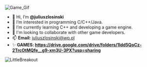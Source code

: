 ![Game_Gif](https://user-images.githubusercontent.com/72278818/115865849-2c677180-a439-11eb-9f78-c4d5cb22659f.gif)
- 👋 Hi, I’m **@juliuszlosinski**
- 👀 I’m interested in programming C/C++/Java.
- 🌱 I’m currently learning C++ and developing a game engine.
- 💞️ I'm looking to collaborate with other game developers.
- 📫 **Email:** juliuszlosinski@wp.pl
- ✨ **GAMES: https://drive.google.com/drive/folders/1ldd5QoCz-2TrcOtMQfe__g9-xm3U-3PX?usp=sharing**

<!---
juliuszlosinski/juliuszlosinski is a ✨ special ✨ repository because its `README.md` (this file) appears on your GitHub profile.
You can click the Preview link to take a look at your changes.
--->

![LittleBreakout](https://user-images.githubusercontent.com/72278818/115592890-1ab88980-a2d4-11eb-98a0-8a35fa3a16a2.png)

